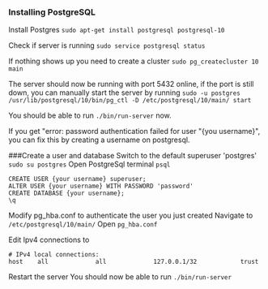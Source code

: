 ### Installing PostgreSQL

Install Postgres 
`sudo apt-get install postgresql postgresql-10`

Check if server is running
`sudo service postgresql status`

If nothing shows up you need to create a cluster
`sudo pg_createcluster 10 main`

The server should now be running with port 5432 online, if the port is still down, you can manually start the server by running
`sudo -u postgres /usr/lib/postgresql/10/bin/pg_ctl -D /etc/postgresql/10/main/ start`

You should be able to run `./bin/run-server` now.

If you get "error: password authentication failed for user \"{you username}\", you can fix this by creating a username on postgresql.

###Create a user and database
Switch to the default superuser 'postgres' `sudo su postgres`
Open PostgreSql terminal `psql`
```
CREATE USER {your username} superuser;
ALTER USER {your username} WITH PASSWORD 'password'
CREATE DATABASE {your username};
\q
```

Modify pg_hba.conf to authenticate the user you just created
Navigate to `/etc/postgresql/10/main/`
Open `pg_hba.conf`

Edit Ipv4 connections to 
```
# IPv4 local connections: 
host    all             all             127.0.0.1/32            trust 
```

Restart the server
You should now be able to run `./bin/run-server`


